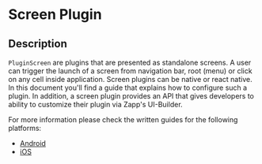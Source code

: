 # Screen Plugin

## Description
`PluginScreen` are plugins that are presented as standalone screens. A user can trigger the launch of a screen from navigation bar, root (menu) or click on any cell inside application. Screen plugins can be native or react native. In this document you'll find a guide that explains how to configure such a plugin. In addition, a screen plugin provides an API that gives developers to ability to customize their plugin via Zapp's UI-Builder.

For more information please check the written guides for the following platforms:

* [Android](/screen/android/screen-plugin-android.md)
* [iOS](/screen/ios/screen-plugin-ios.md)